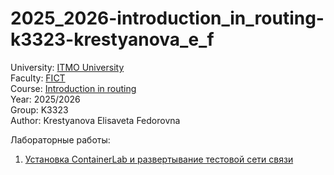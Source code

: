 # 2025_2026-introduction_in_routing-k3323-krestyanova_e_f

University: [ITMO University](https://itmo.ru/ru/)<br />
Faculty: [FICT](https://fict.itmo.ru)<br />
Course: [Introduction in routing](https://github.com/itmo-ict-faculty/introduction-in-routing)<br />
Year: 2025/2026<br />
Group: K3323<br />
Author: Krestyanova Elisaveta Fedorovna<br />

Лабораторные работы:
1. [Установка ContainerLab и развертывание тестовой сети связи](https://github.com/plida/2025_2026-introduction_in_routing-k3323-krestyanova_e_f/blob/main/lab1/lab1_report.md)
